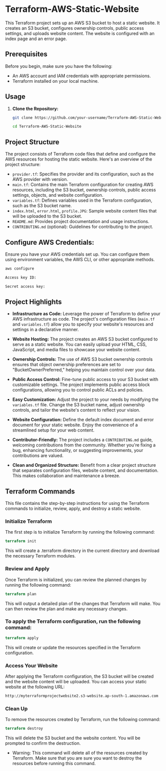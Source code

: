 # Terraform-AWS-Static-Website
This Terraform project sets up an AWS S3 bucket to host a static website. It creates an S3 bucket, configures ownership controls, public access settings, and uploads website content. The website is configured with an index page and an error page.

## Prerequisites

Before you begin, make sure you have the following:

- An AWS account and IAM credentials with appropriate permissions.
- Terraform installed on your local machine.

## Usage

1. **Clone the Repository:**

   ```bash
   git clone https://github.com/your-username/Terraform-AWS-Static-Website.git
   ```

   ```bash
   cd Terraform-AWS-Static-Website
   ```

   
## Project Structure

The project consists of Terraform code files that define and configure the AWS resources for hosting the static website. Here's an overview of the project structure:

- `provider.tf`: Specifies the provider and its configuration, such as the AWS provider with version.
- `main.tf`: Contains the main Terraform configuration for creating AWS resources, including the S3 bucket, ownership controls, public access settings, objects, and website configuration.
- `variables.tf`: Defines variables used in the Terraform configuration, such as the S3 bucket name.
- `index.html`, `error.html`, `profile.JPG`: Sample website content files that will be uploaded to the S3 bucket.
- `README.md`: Provides project documentation and usage instructions.
- `CONTRIBUTING.md` (optional): Guidelines for contributing to the project.



## Configure AWS Credentials: 
Ensure you have your AWS credentials set up. You can configure them using environment variables, the AWS CLI, or other appropriate methods.

```bash 
aws configure
```

```bash 
Access key ID:
```

```bash
Secret access key:
```


## Project Highlights

- **Infrastructure as Code:** Leverage the power of Terraform to define your AWS infrastructure as code. The project's configuration files (`main.tf` and `variables.tf`) allow you to specify your website's resources and settings in a declarative manner.

- **Website Hosting:** The project creates an AWS S3 bucket configured to serve as a static website. You can easily upload your HTML, CSS, JavaScript, and media files to showcase your website content.

- **Ownership Controls:** The use of AWS S3 bucket ownership controls ensures that object ownership preferences are set to "BucketOwnerPreferred," helping you maintain control over your data.

- **Public Access Control:** Fine-tune public access to your S3 bucket with customizable settings. The project implements public access block configurations, allowing you to control public ACLs and policies.

- **Easy Customization:** Adjust the project to your needs by modifying the `variables.tf` file. Change the S3 bucket name, adjust ownership controls, and tailor the website's content to reflect your vision.

- **Website Configuration:** Define the default index document and error document for your static website. Enjoy the convenience of a streamlined setup for your web content.

- **Contributor-Friendly:** The project includes a `CONTRIBUTING.md` guide, welcoming contributions from the community. Whether you're fixing a bug, enhancing functionality, or suggesting improvements, your contributions are valued.

- **Clean and Organized Structure:** Benefit from a clear project structure that separates configuration files, website content, and documentation. This makes collaboration and maintenance a breeze.



## Terraform Commands

This file contains the step-by-step instructions for using the Terraform commands to initialize, review, apply, and destroy a static website.

### Initialize Terraform
The first step is to initialize Terraform by running the following command:

```tf
terraform init
```

This will create a .terraform directory in the current directory and download the necessary Terraform modules.

### Review and Apply
Once Terraform is initialized, you can review the planned changes by running the following command:

```tf
terraform plan
````

This will output a detailed plan of the changes that Terraform will make. You can then review the plan and make any necessary changes.

### To apply the Terraform configuration, run the following command:

```tf
terraform apply
```

This will create or update the resources specified in the Terraform configuration.
### Access Your Website

After applying the Terraform configuration, the S3 bucket will be created and the website content will be uploaded. You can access your static website at the following URL:

```html
http://myterraformprojectwebsite2.s3-website.ap-south-1.amazonaws.com
```

### Clean Up

To remove the resources created by Terraform, run the following command:

```tf
terraform destroy
```

This will delete the S3 bucket and the website content. You will be prompted to confirm the destruction.

- Warning: This command will delete all of the resources created by Terraform. Make sure that you are sure you want to destroy the resources before running this command.
